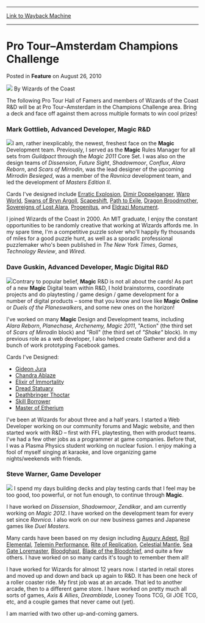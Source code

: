 
---
[Link to Wayback Machine](https://web.archive.org/web/20210615010151/https://magic.wizards.com/en/articles/archive/feature/pro-tour%E2%80%93amsterdam-champions-challenge-2010-08-26)

[_metadata_:author]:- "Wizards of the Coast"
[_metadata_:description]:- "The following Pro Tour Hall of Famers and members of Wizards of the Coast R&D will be at Pro Tour–Amsterdam in the Champions Challenge area. Bring a deck and face off against them across multiple formats to win cool prizes! Mark Gottlieb, Advanced Developer, Magic R&D I am, rather inexplicably, the newest, freshest face on the Magic Development team. Previously, I served as"
[_metadata_:generator]:- "Drupal 7 (http://drupal.org)"
[_metadata_:node]:- "639871"
[_metadata_:publish_date]:- "2010-08-26"
[_metadata_:source]:- "div-main-content"
[_metadata_:title]:- "Pro Tour–Amsterdam Champions Challenge"
[_metadata_:wayback_capture_timestamp]:- "2021-06-15 01:01:51"
[_metadata_:wayback_raw_url]:- "https://web.archive.org/web/20210615010151id_/https://magic.wizards.com/en/articles/archive/feature/pro-tour%E2%80%93amsterdam-champions-challenge-2010-08-26"
[_metadata_:wayback_url]:- "https://magic.wizards.com/en/articles/archive/feature/pro-tour%E2%80%93amsterdam-champions-challenge-2010-08-26"
---


Pro Tour–Amsterdam Champions Challenge
======================================



 Posted in **Feature**
 on August 26, 2010 






![](https://media.magic.wizards.com/styles/auth_small/public/images/person/wizards_author.jpg)
By Wizards of the Coast











The following Pro Tour Hall of Famers and members of Wizards of the Coast R&D will be at Pro Tour–Amsterdam in the Champions Challenge area. Bring a deck and face off against them across multiple formats to win cool prizes!


### Mark Gottlieb, Advanced Developer, **Magic** R&D


![](https://media.magic.wizards.com/image_legacy_migration/mtg/images/daily/events/ptams10/cc_gottlieb.jpg)I am, rather inexplicably, the newest, freshest face on the **Magic** Development team. Previously, I served as the **Magic** Rules Manager for all sets from *Guildpact* through the *Magic 2011* Core Set. I was also on the design teams of *Dissension*, *Future Sight*, *Shadowmoor*, *Conflux*, *Alara Reborn*, and *Scars of Mirrodin*, was the lead designer of the upcoming *Mirrodin Besieged*, was a member of the *Ravnica* development team, and led the development of *Masters Edition II*.


Cards I've designed include [Erratic Explosion](http://gatherer.wizards.com/Pages/Card/Details.aspx?name=Erratic+Explosion), [Dimir Doppelganger](http://gatherer.wizards.com/Pages/Card/Details.aspx?name=Dimir+Doppelganger), [Warp World](http://gatherer.wizards.com/Pages/Card/Details.aspx?name=Warp+World), [Swans of Bryn Argoll](http://gatherer.wizards.com/Pages/Card/Details.aspx?name=Swans+of+Bryn+Argoll), [Scapeshift](http://gatherer.wizards.com/Pages/Card/Details.aspx?name=Scapeshift), [Path to Exile](http://gatherer.wizards.com/Pages/Card/Details.aspx?name=Path+to+Exile), [Dragon Broodmother](http://gatherer.wizards.com/Pages/Card/Details.aspx?name=Dragon+Broodmother), [Sovereigns of Lost Alara](http://gatherer.wizards.com/Pages/Card/Details.aspx?name=Sovereigns+of+Lost+Alara), [Progenitus](http://gatherer.wizards.com/Pages/Card/Details.aspx?name=Progenitus), and [Eldrazi Monument](http://gatherer.wizards.com/Pages/Card/Details.aspx?name=Eldrazi+Monument).


I joined Wizards of the Coast in 2000. An MIT graduate, I enjoy the constant opportunities to be randomly creative that working at Wizards affords me. In my spare time, I'm a competitive puzzle solver who'll happily fly thousands of miles for a good puzzle hunt, as well as a sporadic professional puzzlemaker who's been published in *The New York Times*, *Games*, *Technology Review*, and *Wired*.


### Dave Guskin, Advanced Developer, **Magic** Digital R&D


![](https://media.magic.wizards.com/image_legacy_migration/mtg/images/daily/events/ptams10/cc_guskin.jpg)Contrary to popular belief, **Magic** R&D is not all about the cards! As part of a new **Magic** Digital team within R&D, I hold brainstorms, coordinate projects and do playtesting / game design / game development for a number of digital products – some that you know and love like **Magic Online** or *Duels of the Planeswalkers*, and some new ones on the horizon!


I've worked on many **Magic** Design and Development teams, including *Alara Reborn*, *Planechase, Archenemy,* *Magic 2011*, "Action" (the third set of *Scars of Mirrodin* block) and "Roll" (the third set of *"Shake"* block). In my previous role as a web developer, I also helped create Gatherer and did a bunch of work prototyping Facebook games.


Cards I've Designed:  


* [Gideon Jura](http://gatherer.wizards.com/Pages/Card/Details.aspx?name=Gideon+Jura)
* [Chandra Ablaze](http://gatherer.wizards.com/Pages/Card/Details.aspx?name=Chandra+Ablaze)
* [Elixir of Immortality](http://gatherer.wizards.com/Pages/Card/Details.aspx?name=Elixir+of+Immortality)
* [Dread Statuary](http://gatherer.wizards.com/Pages/Card/Details.aspx?name=Dread+Statuary)
* [Deathbringer Thoctar](http://gatherer.wizards.com/Pages/Card/Details.aspx?name=Deathbringer+Thoctar)
* [Skill Borrower](http://gatherer.wizards.com/Pages/Card/Details.aspx?name=Skill+Borrower)
* [Master of Etherium](http://gatherer.wizards.com/Pages/Card/Details.aspx?name=Master+of+Etherium)

I've been at Wizards for about three and a half years. I started a Web Developer working on our community forums and Magic website, and then started work with R&D – first with FFL playtesting, then with product teams. I've had a few other jobs as a programmer at game companies. Before that, I was a Plasma Physics student working on nuclear fusion. I enjoy making a fool of myself singing at karaoke, and love organizing game nights/weekends with friends.


### Steve Warner, Game Developer


![](https://media.magic.wizards.com/image_legacy_migration/mtg/images/daily/events/ptams10/cc_warner.jpg) I spend my days building decks and play testing cards that I feel may be too good, too powerful, or not fun enough, to continue through **Magic**. 


I have worked on *Dissension*, *Shadowmoor*, *Zendikar*, and am currently working on *Magic 2012*. I have worked on the development team for every set since *Ravnica*. I also work on our new business games and Japanese games like *Duel Masters*. 


Many cards have been based on my design including [Augury Adept](http://gatherer.wizards.com/Pages/Card/Details.aspx?name=Augury+Adept), [Roil Elemental](http://gatherer.wizards.com/Pages/Card/Details.aspx?name=Roil+Elemental), [Telemin Performance](http://gatherer.wizards.com/Pages/Card/Details.aspx?name=Telemin+Performance), [Rite of Replication](http://gatherer.wizards.com/Pages/Card/Details.aspx?name=Rite+of+Replication), [Celestial Mantle](http://gatherer.wizards.com/Pages/Card/Details.aspx?name=Celestial+Mantle), [Sea Gate Loremaster](http://gatherer.wizards.com/Pages/Card/Details.aspx?name=Sea+Gate+Loremaster), [Bloodghast](http://gatherer.wizards.com/Pages/Card/Details.aspx?name=Bloodghast), [Blade of the Bloodchief](http://gatherer.wizards.com/Pages/Card/Details.aspx?name=Blade+of+the+Bloodchief), and quite a few others. I have worked on so many cards it's tough to remember them all!


I have worked for Wizards for almost 12 years now. I started in retail stores and moved up and down and back up again to R&D. It has been one heck of a roller coaster ride. My first job was at an arcade. That led to another arcade, then to a different game store. I have worked on pretty much all sorts of games, *Axis & Allies*, *Dreamblade*, Looney Toons TCG, GI JOE TCG, etc, and a couple games that never came out (yet). 


I am married with two other up-and-coming gamers.







